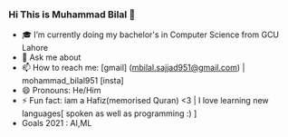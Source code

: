 ### Hi This is Muhammad Bilal 👋


- 🎓 I’m currently doing my bachelor's in Computer Science from GCU Lahore
- 💬 Ask me about 
- 📫 How to reach me: [gmail]  (mbilal.sajjad951@gmail.com) | mohammad_bilal951 [insta]
- 😄 Pronouns: He/Him
- ⚡ Fun fact: iam a Hafiz(memorised Quran) <3 | I love learning new languages[ spoken as well as programming :) ]
- Goals 2021 : AI,ML
